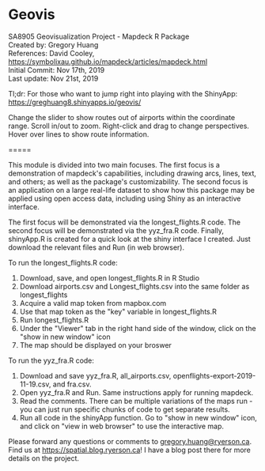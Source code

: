 # Geovis
SA8905 Geovisualization Project - Mapdeck R Package  
Created by: Gregory Huang  
References: David Cooley, https://symbolixau.github.io/mapdeck/articles/mapdeck.html  
Initial Commit: Nov 17th, 2019  
Last update:    Nov 21st, 2019

Tl;dr: For those who want to jump right into playing with the ShinyApp:  
https://greghuang8.shinyapps.io/geovis/

Change the slider to show routes out of airports within the coordinate range.
Scroll in/out to zoom. 
Right-click and drag to change perspectives. 
Hover over lines to show route information. 

=====  

This module is divided into two main focuses. The first focus is a demonstration of mapdeck's capabilities, including drawing arcs, lines, text, and others; as well as the package's customizability. The second focus is an application on a large real-life dataset to show how this package may be applied using open access data, including using Shiny as an interactive interface.  


The first focus will be demonstrated via the longest_flights.R code. The second focus will be demonstrated via the yyz_fra.R code. Finally, shinyApp.R is created for a quick look at the shiny interface I created. Just download the relevant files and Run (in web browser). 

To run the longest_flights.R code:  
1. Download, save, and open longest_flights.R in R Studio  
2. Download airports.csv and Longest_flights.csv into the same folder as longest_flights  
3. Acquire a valid map token from mapbox.com  
4. Use that map token as the "key" variable in longest_flights.R  
5. Run longest_flights.R  
6. Under the "Viewer" tab in the right hand side of the window, click on the "show in new window" icon  
7. The map should be displayed on your broswer  

To run the yyz_fra.R code:  
1. Download and save yyz_fra.R, all_airports.csv, openflights-export-2019-11-19.csv, and fra.csv.  
2. Open yyz_fra.R and Run. Same instructions apply for running mapdeck.  
3. Read the comments. There can be multiple variations of the maps run - you can just run specific chunks of code to get separate results.    
4. Run all code in the shinyApp function. Go to "show in new window" icon, and click on "view in web browser" to use the interactive map.  


Please forward any questions or comments to gregory.huang@ryerson.ca.   
Find us at https://spatial.blog.ryerson.ca! I have a blog post there for more details on the project.    


